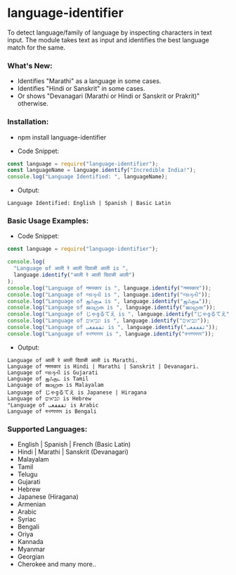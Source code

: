 # language-identifier

To detect language/family of language by inspecting characters in text input. The module takes text as input and identifies the best language match for the same.

### What's New:

- Identifies "Marathi" as a language in some cases.
- Identifies "Hindi or Sanskrit" in some cases.
- Or shows "Devanagari (Marathi or Hindi or Sanskrit or Prakrit)" otherwise.

### Installation:

- npm install language-identifier

- Code Snippet:

```javascript
const language = require("language-identifier");
const languageName = language.identify("Incredible India!");
console.log("Language Identified: ", languageName);
```

- Output:

```
Language Identified: English | Spanish | Basic Latin
```

### Basic Usage Examples:

- Code Snippet:

```javascript
const language = require("language-identifier");

console.log(
  "Language of आली रे आली दिवाळी आली is ",
  language.identify("आली रे आली दिवाळी आली")
);
console.log("Language of नमस्कार is ", language.identify("नमस्कार"));
console.log("Language of જાગૃતી is ", language.identify("જાગૃતી"));
console.log("Language of ஜஃருடீ is ", language.identify("ஜஃருடீ"));
console.log("Language of ജാഗ്രത is ", language.identify("ജാഗ്രത"));
console.log("Language of じゃgるてえ is ", language.identify("じゃgるてえ"));
console.log("Language of ונביאים is ", language.identify("ונביאים"));
console.log("Language of ثقففغب is ", language.identify("ثقففغب"));
console.log("Language of কখগঘঘঘঘ is ", language.identify("কখগঘঘঘঘ"));
```

- Output:

```
Language of आली रे आली दिवाळी आली is Marathi.
Language of नमस्कार is Hindi | Marathi | Sanskrit | Devanagari.
Language of જાગૃતી is Gujarati
Language of ஜஃருட is Tamil
Language of ജാഗ്രത is Malayalam
Language of じゃgるてえ is Japanese | Hiragana
Language of ונביאים is Hebrew
"Language of ثقففغب is Arabic
Language of কখগঘঘঘঘ is Bengali
```

### Supported Languages:

- English | Spanish | French (Basic Latin)
- Hindi | Marathi | Sanskrit (Devanagari)
- Malayalam
- Tamil
- Telugu
- Gujarati
- Hebrew
- Japanese (Hiragana)
- Armenian
- Arabic
- Syriac
- Bengali
- Oriya
- Kannada
- Myanmar
- Georgian
- Cherokee and many more..
